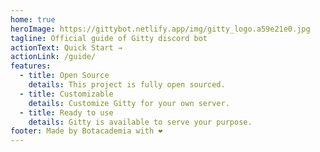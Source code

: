 ```yaml
---
home: true
heroImage: https://gittybot.netlify.app/img/gitty_logo.a59e21e0.jpg
tagline: Official guide of Gitty discord bot
actionText: Quick Start →
actionLink: /guide/
features:
  - title: Open Source
    details: This project is fully open sourced.
  - title: Customizable
    details: Customize Gitty for your own server.
  - title: Ready to use
    details: Gitty is available to serve your purpose.
footer: Made by Botacademia with ❤️
---
```

